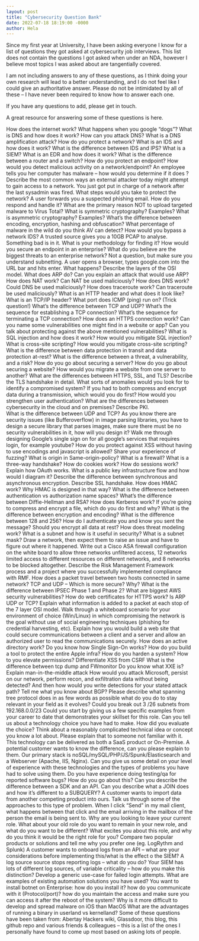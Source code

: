 ```yaml
---
layout: post
title: "Cybersecurity Question Bank"
date: 2022-07-18 18:19:00 -0000
author: Hela
---
```


Since my first year at University, I have been asking everyone I know for a list of questions they got asked at cybersecurity job interviews. This list does not contain the questions I got asked when under an NDA, however I believe most topics I was asked about are tangentially covered.

I am not including answers to any of these questions, as I think doing your own research will lead to a better understanding, and I do not feel like I could give an authoritative answer. Please do not be intimidated by all of these – I have never been required to know how to answer each one.

If you have any questions to add, please get in touch.

A great resource for answering some of these questions is here.

How does the internet work?
What happens when you google “dogs”?
What is DNS and how does it work?
How can you attack DNS?
What is a DNS amplification attack?
How do you protect a network?
What is an IDS and how does it work?
What is the difference between IDS and IPS?
What is a SIEM?
What is an EDR and how does it work?
What is the difference between a router and a switch?
How do you protect an endpoint?
How would you detect malicious activity on a network/endpoint?
An employee tells you her computer has malware – how would you determine if it does ?
Describe the most common ways an external attacker today might attempt to gain access to a network.
You just got put in charge of a network after the last sysadmin was fired. What steps would you take to protect the network?
A user forwards you a suspected phishing email. How do you respond and handle it?
What are the primary reason NOT to upload targeted malware to Virus Total?
What is symmetric cryptography? Examples?
What is asymmetric cryptography? Examples?
What’s the difference between encoding, encryption, hashing and obfuscation?
What percentage of malware in the wild do you think AV can detect?
How would you bypass a network IDS?
A trusted source gives you a 10GB PCAP to analyse. Something bad is in it. What is your methodology for finding it?
How would you secure an endpoint in an enterprise?
What do you believe are the biggest threats to an enterprise network?
Not a question, but make sure you understand subnetting.
A user opens a browser, types google.com into the URL bar and hits enter. What happens?
Describe the layers of the OSI model.
What does ARP do?
Can you explain an attack that would use ARP?
How does NAT work?
Can NAT be used maliciously?
How does DNS work?
Could DNS be used maliciously?
How does traceroute work?
Can traceroute be used maliciously?
What is an HTTP header and what does it look like?
What is an TCP/IP header?
What port does ICMP (ping) run on? (Trick question!)
What’s the difference between TCP and UDP?
What’s the sequence for establishing a TCP connection?
What’s the sequence for terminating a TCP connection?
How does an HTTPS connection work?
Can you name some vulnerabilities one might find in a website or app?
Can you talk about protecting against the above mentioned vulnerabilities?
What is SQL injection and how does it work?
How would you mitigate SQL injection?
What is cross-site scripting?
How would you mitigate cross-site scripting?
What is the difference between data protection in transit and data protection at-rest?
What is the difference between a threat, a vulnerability, and a risk?
How do you go about securing a server?
How do you go about securing a website?
How would you migrate a website from one server to another?
What are the differences between HTTPS, SSL, and TLS?
Describe the TLS handshake in detail.
What sorts of anomalies would you look for to identify a compromised system?
If you had to both compress and encrypt data during a transmission, which would you do first?
How would you strengthen user authentication?
What are the differences between cybersecurity in the cloud and on premises?
Describe PKI.  
What is the difference between UDP and TCP?
As you know there are security issues (like Bufferoverflow) in image parsing libraries, you have to design a secure library that parses images, make sure there must be no security vulnerabilities in it, how will you design it?
Walk me through designing Google’s single sign on for all google’s services that requires login, for example youtube?
How do you protect against XSS without having to use encodings and javascript is allowed?
Share your experience of fuzzing?
What is origin in Same-origin-policy?
What is a firewall?
What is a three-way handshake?
How do cookies work?
How do sessions work?
Explain how OAuth works.
What is a public key infrastructure flow and how would I diagram it?
Describe the difference between synchronous and asynchronous encryption.
Describe SSL handshake.
How does HMAC work?
Why HMAC is designed in that way?
What is the difference between authentication vs authorization name spaces?
What’s the difference between Diffie-Hellman and RSA?
How does Kerberos work?
If you’re going to compress and encrypt a file, which do you do first and why?
What is the difference between encryption and encoding?
What is the difference between 128 and 256?
How do I authenticate you and know you sent the message?
Should you encrypt all data at rest?
How does threat modeling work?
What is a subnet and how is it useful in security?
What is a subnet mask?
Draw a network, then expect them to raise an issue and have to figure out where it happened.
Write out a Cisco ASA firewall configuration on the white board to allow three networks unfiltered access, 12 networks limited access to different resources on different networks, and 8 networks to be blocked altogether.
Describe the Risk Management Framework process and a project where you successfully implemented compliance with RMF.
How does a packet travel between two hosts connected in same network?
TCP and UDP – Which is more secure? Why?
What is the difference between IPSEC Phase 1 and Phase 2?
What are biggest AWS security vulnerabilities?
How do web certificates for HTTPS work?
Is ARP UDP or TCP?
Explain what information is added to a packet at each stop of the 7 layer OSI model.
Walk through a whiteboard scenario for your environment of choice (Win/Linux) in which compromising the network is the goal without use of social engineering techniques (phishing for credential harvesting, etc).
Explain how you would build a web site that could secure communications between a client and a server and allow an authorized user to read the communications securely.
How does an active directory work?
Do you know how Single Sign-On works?
How do you build a tool to protect the entire Apple infra?
How do you harden a system?
How to you elevate permissions?
Differentiate XSS from CSRF
What is the difference between tcp dump and FWmonitor
Do you know what XXE is?
Explain man-in-the-middle attack
How would you attack Microsoft, persist on our network, perform recon, and exfiltration data without being detected? And then how would you write detections for your stated attack path?
Tell me what you know about BGP?
Please describe what spanning tree protocol does in as few words as possible
what do you do to stay relevant in your field as it evolves?
Could you break out 3 /26 subnets from 192.168.0.0/23
Could you start by giving us a few specific examples from your career to date that demonstrates your skillset for this role.
Can you tell us about a technology choice you have had to make. How did you evaluate the choice?
Think about a reasonably complicated technical idea or concept you know a lot about. Please explain that to someone not familiar with it.
This technology can be delivered as both a SaaS product or On-Premise. A potential customer wants to know the difference, can you please explain to them.
Our primary stack is noSQL/mySQL/PHP/JS/Spunk/Elasticsearch and a Webserver (Apache, IIS, Nginx). Can you give us some detail on your level of experience with these technologies and the types of problems you have had to solve using them.
Do you have experience doing testing/qa for reported software bugs? How do you go about this?
Can you describe the difference between a SDK and an API.
Can you describe what a JOIN does and how it’s different to a SUBQUERY?
A customer wants to import data from another competing product into ours. Talk us through some of the approaches to this type of problem.
When I click “Send” in my mail client, what happens between that click and the email arriving in the mailbox of the person the email is being sent to.
Why are you looking to leave your current role. What about your old role do you want to remain in your new role, and what do you want to be different?
What excites you about this role, and why do you think it would be the right role for you?
Compare two popular products or solutions and tell me why you prefer one (eg. LogRythm and Splunk)
A customer wants to onboard logs from an API – what are your considerations before implementing this/what is the effect o the SIEM?
A log source source stops reporting logs – what do you do?
Your SIEM has lots of different log sources, of variable criticality – how do you make this distinction?
Develop a generic use-case for failed login attempts.
What are examples of existing automation solutions you have used?
You want to install botnet on Enterprise: how do you install it? how do you communicate with it (Protocol/port)? how do you maintain the access and make sure you can access it after the reboot of the system?
Why is it more difficult to develop and spread malware on iOS than MacOS
What are the advantages of running a binary in userland vs kernelland?
Some of these questions have been taken from: Abertay Hackers wiki, Glassdoor, this blog, this github repo and various friends & colleagues – this is a list of the ones I personally have found to come up most based on asking lots of people.
